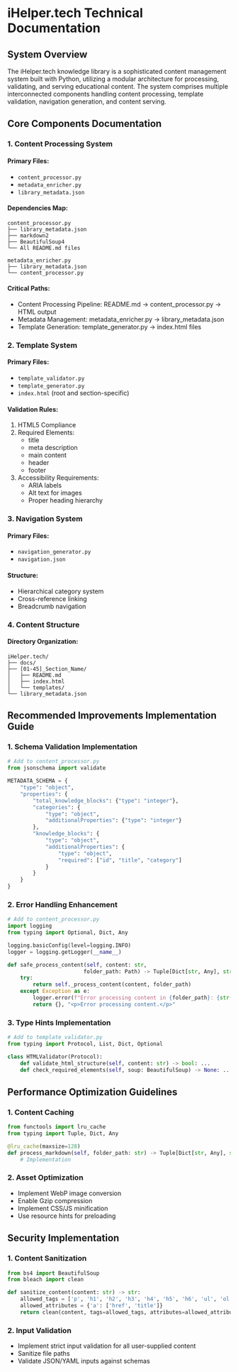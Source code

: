 # iHelper.tech Technical Documentation

## System Overview
The iHelper.tech knowledge library is a sophisticated content management system built with Python, utilizing a modular architecture for processing, validating, and serving educational content. The system comprises multiple interconnected components handling content processing, template validation, navigation generation, and content serving.

## Core Components Documentation

### 1. Content Processing System
#### Primary Files:
- `content_processor.py`
- `metadata_enricher.py`
- `library_metadata.json`

#### Dependencies Map:
```
content_processor.py
├── library_metadata.json
├── markdown2
├── BeautifulSoup4
└── All README.md files

metadata_enricher.py
├── library_metadata.json
└── content_processor.py
```

#### Critical Paths:
- Content Processing Pipeline: README.md → content_processor.py → HTML output
- Metadata Management: metadata_enricher.py → library_metadata.json
- Template Generation: template_generator.py → index.html files

### 2. Template System
#### Primary Files:
- `template_validator.py`
- `template_generator.py`
- `index.html` (root and section-specific)

#### Validation Rules:
1. HTML5 Compliance
2. Required Elements:
   - title
   - meta description
   - main content
   - header
   - footer
3. Accessibility Requirements:
   - ARIA labels
   - Alt text for images
   - Proper heading hierarchy

### 3. Navigation System
#### Primary Files:
- `navigation_generator.py`
- `navigation.json`

#### Structure:
- Hierarchical category system
- Cross-reference linking
- Breadcrumb navigation

### 4. Content Structure
#### Directory Organization:
```
iHelper.tech/
├── docs/
├── [01-45]_Section_Name/
│   ├── README.md
│   ├── index.html
│   └── templates/
└── library_metadata.json
```

## Recommended Improvements Implementation Guide

### 1. Schema Validation Implementation
```python
# Add to content_processor.py
from jsonschema import validate

METADATA_SCHEMA = {
    "type": "object",
    "properties": {
        "total_knowledge_blocks": {"type": "integer"},
        "categories": {
            "type": "object",
            "additionalProperties": {"type": "integer"}
        },
        "knowledge_blocks": {
            "type": "object",
            "additionalProperties": {
                "type": "object",
                "required": ["id", "title", "category"]
            }
        }
    }
}
```

### 2. Error Handling Enhancement
```python
# Add to content_processor.py
import logging
from typing import Optional, Dict, Any

logging.basicConfig(level=logging.INFO)
logger = logging.getLogger(__name__)

def safe_process_content(self, content: str, 
                        folder_path: Path) -> Tuple[Dict[str, Any], str]:
    try:
        return self._process_content(content, folder_path)
    except Exception as e:
        logger.error(f"Error processing content in {folder_path}: {str(e)}")
        return {}, "<p>Error processing content.</p>"
```

### 3. Type Hints Implementation
```python
# Add to template_validator.py
from typing import Protocol, List, Dict, Optional

class HTMLValidator(Protocol):
    def validate_html_structure(self, content: str) -> bool: ...
    def check_required_elements(self, soup: BeautifulSoup) -> None: ...
```

## Performance Optimization Guidelines

### 1. Content Caching
```python
from functools import lru_cache
from typing import Tuple, Dict, Any

@lru_cache(maxsize=128)
def process_markdown(self, folder_path: str) -> Tuple[Dict[str, Any], str]:
    # Implementation
```

### 2. Asset Optimization
- Implement WebP image conversion
- Enable Gzip compression
- Implement CSS/JS minification
- Use resource hints for preloading

## Security Implementation

### 1. Content Sanitization
```python
from bs4 import BeautifulSoup
from bleach import clean

def sanitize_content(content: str) -> str:
    allowed_tags = ['p', 'h1', 'h2', 'h3', 'h4', 'h5', 'h6', 'ul', 'ol', 'li', 'a']
    allowed_attributes = {'a': ['href', 'title']}
    return clean(content, tags=allowed_tags, attributes=allowed_attributes)
```

### 2. Input Validation
- Implement strict input validation for all user-supplied content
- Sanitize file paths
- Validate JSON/YAML inputs against schemas
